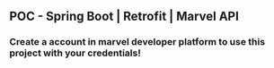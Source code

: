 ## POC - Spring Boot | Retrofit | Marvel API


### Create a account in marvel developer platform to use this project with your credentials!

